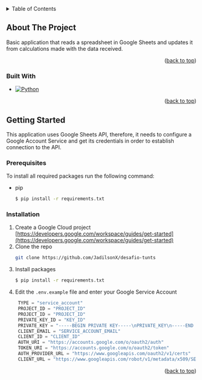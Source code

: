 <!-- Improved compatibility of back to top link: See: https://github.com/othneildrew/Best-README-Template/pull/73 -->
<a name="readme-top"></a>
<!--
*** Thanks for checking out the Best-README-Template. If you have a suggestion
*** that would make this better, please fork the repo and create a pull request
*** or simply open an issue with the tag "enhancement".
*** Don't forget to give the project a star!
*** Thanks again! Now go create something AMAZING! :D
-->



<!-- PROJECT SHIELDS -->
<!--
*** I'm using markdown "reference style" links for readability.
*** Reference links are enclosed in brackets [ ] instead of parentheses ( ).
*** See the bottom of this document for the declaration of the reference variables
*** for contributors-url, forks-url, etc. This is an optional, concise syntax you may use.
*** https://www.markdownguide.org/basic-syntax/#reference-style-links
-->

<!-- PROJECT LOGO -->




<!-- TABLE OF CONTENTS -->
<details>
  <summary>Table of Contents</summary>
  <ol>
    <li>
      <a href="#about-the-project">About The Project</a>
      <ul>
        <li><a href="#built-with">Built With</a></li>
      </ul>
    </li>
    <li>
      <a href="#getting-started">Getting Started</a>
      <ul>
        <li><a href="#prerequisites">Prerequisites</a></li>
        <li><a href="#installation">Installation</a></li>
      </ul>
    </li>  
  </ol>
</details>



<!-- ABOUT THE PROJECT -->
## About The Project



Basic application that reads a spreadsheet in Google Sheets and updates it from
calculations made with the data received.

<p align="right">(<a href="#readme-top">back to top</a>)</p>



### Built With
* [![Python][Python.py]][Python-url]

<p align="right">(<a href="#readme-top">back to top</a>)</p>



<!-- GETTING STARTED -->
## Getting Started

This application uses Google Sheets API, therefore, it needs to configure a Google Account Service and get its credentials in order to establish connection to the API.

### Prerequisites

To install all required packages run the following command:
* pip
  ```sh
  $ pip install -r requirements.txt
  ```

### Installation

1. Create a Google Cloud project [https://developers.google.com/workspace/guides/get-started](https://developers.google.com/workspace/guides/get-started)
2. Clone the repo
   ```sh
   git clone https://github.com/JadilsonX/desafio-tunts
   ```
3. Install packages
   ```sh
   $ pip install -r requirements.txt
   ```
4. Edit the `.env.example` file and enter your Google Service Account
   ```js
    TYPE = "service_account"
    PROJECT_ID = "PROJECT_ID"
    PROJECT_ID = "PROJECT_ID"
    PRIVATE_KEY_ID = "KEY_ID"
    PRIVATE_KEY = "-----BEGIN PRIVATE KEY-----\nPRIVATE_KEY\n-----END PRIVATE KEY-----\n"
    CLIENT_EMAIL = "SERVICE_ACCOUNT_EMAIL"
    CLIENT_ID = "CLIENT_ID"
    AUTH_URI = "https://accounts.google.com/o/oauth2/auth"
    TOKEN_URI = "https://accounts.google.com/o/oauth2/token"
    AUTH_PROVIDER_URL = "https://www.googleapis.com/oauth2/v1/certs"
    CLIENT_URL = "https://www.googleapis.com/robot/v1/metadata/x509/SERVICE_ACCOUNT_EMAIL"
   ```

<p align="right">(<a href="#readme-top">back to top</a>)</p>


[Python.py]: https://img.shields.io/badge/python-3670A0?style=for-the-badge&logo=python&logoColor=ffdd54
[Python-url]: https://www.python.org/ 

